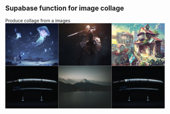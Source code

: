 ## Supabase function for image collage

Produce collage from a images
![alt text](public/preview.png "Preview of Collage")
